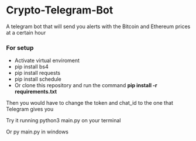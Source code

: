 # Crypto-Telegram-Bot
A telegram bot that will send you alerts with the Bitcoin and Ethereum prices at a certain hour

### For setup
- Activate virtual enviroment
- pip install bs4 
- pip install requests
- pip install schedule
- Or clone this repository and run the command 
  **pip install -r requirements.txt**

Then you would have to change the token and chat_id to the one that Telegram gives you

Try it running python3 main.py on your terminal

Or py main.py in windows

